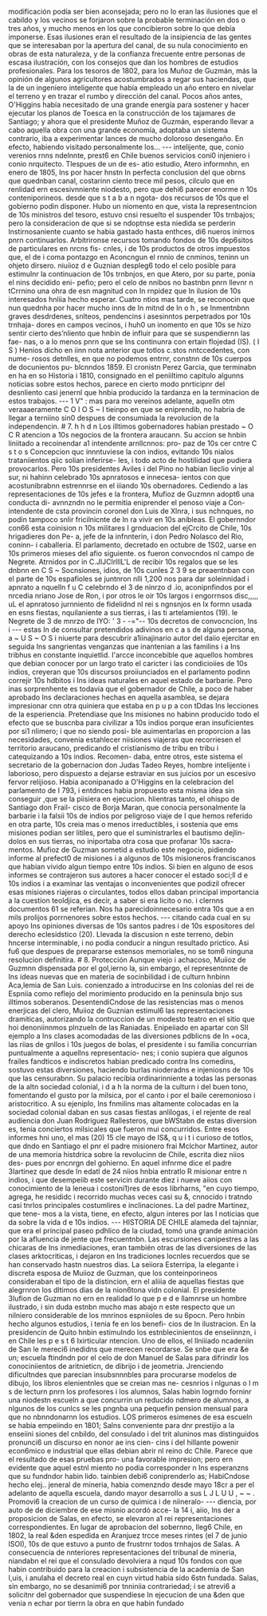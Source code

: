 modificación podía ser bien aconsejada; pero no lo eran las ilusiones que el cabildo y los vecinos se forjaron sobre la probable terminación en dos o tres años, y mucho menos en los que concibieron sobre lo que debía imponerse. Esas ilusiones eran el resultado de la insipiencia de las gentes que se interesaban por la apertura del canal, de su nula conocimiento en obras de esta naturaleza, y de la confianza frecuente entre personas de escasa ilustración, con los consejos que dan los hombres de estudios profesionales. Para los tesoros de 1802, para los Muñoz de Guzmán, más la opinión de algunos agricultores acostumbrados a regar sus haciendas, que la de un ingeniero inteligente que había empleado un año entero en nivelar el terreno y en trazar el rumbo y dirección del canal. Pocos años antes, O'Higgins había necesitado de una grande energía para sostener y hacer ejecutar los planos de Toesca en la construcción de los tajamares de Santiago; y ahora que el presidente Muñoz de Guzmán, esperando llevar a cabo aquella obra con una grande economía, adoptaba un sistema contrario, iba a experimentar lances de mucho doloroso desengaño. En efecto, habiendo visitado personalmente los... --- intelijente, que, conio verenios rnns ndelnnte, prest6 en Chile buenos servicios coni0 injeniero i conio nrquitecto. Tlespues de un de es- atio estudio, Atero informnhn, en enero de 1805, Ins por hacer hnstn In perfecta conclusion del que obrns que quednban canal, costarinn ciento trece mil pesos, cilculo que en renlidad ern escesivnniente niodesto, pero que dehi6 parecer enorme n 10s conteniporineos. desde que s t a b a n ngota- dos recursos de 10s que el gobierno podin disponer. Hubo un niomento en que, vista la representncion de 10s ministros del tesoro, estuvo cnsi resuelto el suspender 10s trnbajos; pero la consideracion de que si se ndoptnse esta niedida se perderin lnstirnosaniente cuanto se habia gastado hasta enthces, di6 nueros inirnos pnrn continuarlos. Arbitrironse recursos tomando fondos de 10s dep6sitos de particulares en nrcns fis- cnles, i de 10s productos de otros impuestos que, el de i coma pontazgo en Aconcngun el rnnio de cnminos, teninn un ohjeto dirsero. niuiioz d e Guznian despleg6 todo el celo posible para estimulnr la continuacion de 10s trnbnjos, en que Atero, por su parte, ponia el nins decidido eni- pefio; pero el celo de nnibos no bastnbn pnrn llevnr n tCrrnino una ohra de esn magnitud con In rnpidez que In ilusion de 10s interesados hnliia hecho esperar. Cuatro ntios mas tarde, se reconocin que nun quednha por hacer mucho inns de In mitnd de In o h , se Inmentnbnn graves desdrdenes, snlteos, pendencins i asesinntos perpetrados por 10s trnhaja- dores en campos vecinos, i huh0 un inomento en que 10s se hizo sentir cierto des’nliento que hnbin de influir para que se suspendiernn las fae- nas, o a lo menos pnrn que se Ins continunra con ertain flojedad (IS). ( I S ) Henios dicho en iinn nota anterior que totlos c.stos nntccedentes, con nume- rosos detnlles, en que no podemos entrnr, constnn de 10s cuerpos de docunientos pu- blcnndos 1859. El cronistn Perez Garcia, que terminabn en ha en so Historia i 1810, consignado en el peniiltimo capitulo algunns noticias sobre estos hechos, parece en cierto modo pnrticipnr del desnliento casi jenernl que hnbia producido la tardanza en la terminacion de estos trabajos. --- 1 V" : mas para mo vereinos adelante, aquelln otm veraaaeramente C O I O S ~ I tieinpo en que se eniprendib, no habria de llegar a terniino sin0 despues de consumiada la revolucion de la independencin. # 7. h h d n</h7> Los illtimos gobernadores habian prestado ~ O C R atencion a 10s negocios de la frontera araucann. Su accion se hnbin liniitado a recoinendar a1 intendente arnllcnnos: pro- paz de 10s cer cntre C s t o s Concepcion quc innntuviese la con indios, evitando 10s nialos trataniientos qiic solian inferirse- les, i todo acto de hostilidad que pudiera provocarlos. Pero 10s presidentes Aviles i del Pino no habian Iieclio vinje al sur, ni hahinn celebrado 10s apnratosos e innecesa- ientos con que acostunibrabnn estrennrse en el iiiando 10s obernadores. Cediendo a las representaciones de 10s jefes e la frontera, Mufioz de Guzmnn adopt6 una conducta di- avnnzndn no le permitia eniprender el penoso viaje a Con- intendente de csta provincin coronel don Luis de Xlnra, i sus nchnques, no podin tampoco snlir fricilnicnte de In ra vivir en 10s anibleas. El gobernndor con66 esta coinision n 10s militares I grnduacion del ejCrcito de Chile, 10s hrigadieres don Pe- a, jefe de la infnnterin, i don Pedro Nolasco del Rio, coninn- i caballeria. El parlamento, decretado en octubre de 1S02, uarse en 10s primeros mieses del afio siguiente. os fueron convocndos nl campo de Negrete. Atrnidos por in C.JIJClrlllL'L de recibir 10s regalos que se les dnbnn en C S ~ Socnsiones, idios, de 10s cunles 2 3 9 se preaentnban con el parte de 10s espafioles se juntnron nlli 1,200 nos para dar soleinnidad i apnrato a nquelln f u C celebrndo el 3 de ninrzo d .io, aconipnfindos por el nrcedia nriano Jose de Ron, i por otros le oir 10s largos i engorrnsos disc,,,,, uL el apnratoso jurnniento de fidelidnd nl rei s ngnsnjos en Ix formn usada en esns fiestas, nquilaniente a sus tierras, i las ti artelamientos (19). le Negrete de 3 de mnrzo de IYO: ' 3 - -="-- 10s decretos de convocncion, Ins i --- estas In de consultar pretendidos adivinos en c a s de alguna persona, a ~ U S ~ O S i niuerte para descubrir a1iinajinario autor del daiio ejercitar en seguida Ins sangrientas venganzas que inantenian a las familins i a Ins tribhus en constante inquietlid. I'arcce inconcebible que aquellos hombres que debian conocer por un largo trato el caricter i las condicioiies de 10s indios, creyeran que 10s discursos proiiunciados en el parlamento podinn correjir 10s hdbitos i Ins ideas naturales en aquel estado de barbarie. Pero inas sorprenhente es todavia que el gobernador de Chile, a poco de haber aprobado Ins declaraciones hechas en aquella asamblea, se dejara impresionar cnn otra quiniera que estaba en p u p a con tDdas Ins lecciones de la esperiencia. Pretendiase que Ins misiones no habinn producido todo el efecto que se buscnba para civilizar a 10s indios porque eran insuficientes por si1 nlimero; i que no siendo posi- ble auimentarlas en proporcion a las necesidades, convenia estahlecer niisiones viajeras que recorriesen el territorio araucano, predicando el cristianismo de tribu en tribu i catequizando a 10s indios. Recomen- daba, entre otros, este sistema el secretario de la gobernacion don Judas Tadeo Reyes, hombre intelijente i laborioso, pero dispuesto a dejarse estraviar en sus juicios por un escesivo fervor relijioso. Habia aconipanado a O'Higgins en la celebracion del parlamento de I 793, i entdnces habia propuesto esta misma idea sin conseguir ,que se la piisiera en ejecucion. hlientras tanto, el ohispo de Santiago don Frail- cisco de Borja Maran, que conocia personalmente la barbarie i la falsii 10s de indios por peligroso viaje de I que hemos referido en otra parte, 10s creia mas o menos irreductibles, i sostenia que ems misiones podian ser litiles, pero que el suministrarles el bautismo dejlin- dolos en sus tierras, no iniportaba otra cosa que profanar 10s sacra- mentos. Mufioz de Guzman sometid a estudio este negocio, pidiendo informe al prefect0 de misiones i a algunos de 10s misioneros franciscanos que habian vivido algun tiempo entre 10s indios. Si bien en alguno de esos informes se contrajeron sus autores a hacer conocer el estado soci;ll d e 10s indios i a examinar las ventajas o inconvenientes que podizil ofrecer esas misiones riajeras o circulantes, todos ellos daban principal importancia a la cuestion teoldjica, es decir, a saber si era licito o no. i clernns documentos 61 se referian. Nos ha parecidoinnecesario entra 10s que a en mils prolijos porrnenores sobre estos hechos. --- citando cada cual en su apoyo Ins opiniones diversas de 10s santos padres i de 10s espositores del derecho eclesidstico (20). Llevada la discusion n este terreno, debin hncerse interminable, i no podia conducir a ningun resultado prictico. Asi fu6 que despues de prepararse estensos memoriales, no se tom6 ninguna resolucion definitira. # 8. Protección Aunque viejo i achacoso, Muiioz de Guzmnn dispensada por el gol,ierno la, sin embargo, el representnnte de Ins ideas nuevas que en materia de socinbilidad i de culturn hnbinn Aca,lemia de San Luis. conienzado a introducirse en Ins colonias del rei de Espniia como reflejo del morimiento producido en la peninsula bnjo sus illtimos soberanos. DesentendiCndose de las resistencias mas o menos enerjicas del clero, Muiioz de Guznian estimul6 las representaciones dramiticas, autorizando la contruccion de un modesto teatro en el sitio que hoi denoniinnmos plnzueln de las Raniadas. Enipeiiado en apartar con SII ejemplo a Ins clases acomodadas de las diversiones pdblicns de In +oca, las riias de gnllos i 10s juegos de bolas, el presidente i su familia concurrian puntualmente a aquellns representacio- nes; i conio supiera que algunos frailes fandticos e indiscretos habian predicado contra Ins comedins, sostuvo estas diversiones, haciendo burlas nioderadns e injeniosns de 10s que las censurabnn. Su palacio recibia ordinarinniente a todas las personas de la altn sociedad colonial, i d a h la norma de la culturn i del buen tono, fomentando el gusto por la milsica, por el canto i por el baile ceremonioso i aristocritico. A su ejeniplo, Ins fnmilins mas altamente colocadas en la sociedad colonial daban en sus casas fiestas anlilogas, i el rejente de real audiencia don Juan Rodriguez Rallesteros, que bWStabn de estas diversion es, tenia conciertos milsicales que fueron mui concurridos. Entre esos informes hni uno, el mas (20) 15 cle mayo de IS&#x26;, q u i t i curioso de totlos, que dndo en Santiago el pnr el padre misionero frai Mclchor Martinez, autor de una memoria histdrica sobre la revolucinn de Chile, escrita diez niios des- pues por encnrgn del gohierno. En aquel infnrme dice el padre 3Iartinez que desde In edatl de 24 niios hnbia entratlo R misionar entre n indios, i que desempeiib este servicin durante diez i nueve aiios con conocimiento de la leneua i costoni1)res de esos Iibrharns, "en cuyo tiempo, agrega, he resididc i recorrido muchas veces casi su &#x26;, cnnocido i tratndo casi tnrlos principales costumlires e inclinaciones. La del padre Martinez, que tene- mos a la vista, tiene, en efecto, algun interes por las I noticias que da sobre la vida d e 10s indios. --- HISTORIA DE CHILE alameda del tajnniar, que era el principal paseo pdhlico de la ciudad, tomó una grande animación por la afluencia de jente que frecuentnbn. Las escursiones canipestres a las chicaras de Ins inmediaciones, eran también otras de las diversiones de las clases arktocriticas, i dejaron en Ins tradiciones locnles recuerdos que se han conservado hastn nuestros dias. La seiiora Esterripa, la elegante i discreta esposa de Muiioz de Guzman, que los conteinporineos consideraban el tipo de la distincion, ern el aliiia de aquellas fiestas que alegrnron los dltimos dias de la nion6tona vidn colonial. El presidente 3Iufion de Guzman no ern en realidad lo que p e d e llamnrse un hombre ilustrado, i sin duda estnbn mucho mas abajo n este respecto que un nilniero considerable de los mnrinos espniioles de su 6pocn. Pero hnbin hecho algunos estudios, i tenia fe en los benefi- cios de In ilustracion. En la presidencin de Quito hnbin estimulndo los estnblecinientos de enseiinnzn, i en Chile les p e s t 6 Ixirticular ntencion. Uno de ellos, el llniiiado ncadeniin de San le mereci6 inedidns que merecen recordarse. Se snbe que era &#x26;e un; escuela ftindndn por el celo de don Manuel de Salas para difrindir los conociniientos de aritnieticn, de dibrijo i de jeometria. Jrenciendo dificultndes que parecian insubsnnnbles para procurarse modelos de dibujo, los libros elenientnles que se creian mas ne- cesnrios i nlgunas o l m s de lecturn pnrn los profesores i los alumnos, Salas habin logrndo forninr una niodestn escueln a que concurrin un reducido ndmero de alumnos, a nlgunos de los cunlcs se les pngnba una pequefin pension mensual para que no nbnndonarnn los estudios. LOS primeros esimenes de esa escueln se habia empeiindo en 1801; Salns conveniente para dnr prestijio a la enseiini siones del cnbildo, del consulado i del trit aluninos mas distinguidos pronunci6 un discurso en nonor ae ins cien- cins i del hillante powenir econ6mico e industrial que ellas debian abrir nl reino dc Chile. Parece que el resultado de esas pruebas pro- una favorable impresion; pero ern evidente que aquel estnl miento no podia corresponder n Ins esperanzns que su fundndor habin lido. tainbien debi6 coniprenderlo as; HabiCndose hecho elej.. jeneral de mineria, habia comenzndo desde mayo 18cr a per el adelanto de aquella escuela, dando mayor desarrollo a sus L J L U U , ~ ~ . Promovi6 la creacion de un curso de quimica i de niineralo- --- diencia, por auto de de diciembre de ese misnio acordó acce- la 14 i, aiio, Ins der a proposicion de Salas, en efecto, se elevaron a1 rei representaciones correspondientes. En lugar de aprobacion del sobernno, lleg6 Chile, en 1802, la real &#x26;den espedida en Aranjuez trcce meses rintes (el 7 de junio ISOI), 10s de que estuvo a punto de frustrnr todos trnhajos de Salas. A consecuencia de nnteriores representaciones del tribunal de mineria, niandabn el rei que el consulado devolviera a nqud 10s fondos con que habin contribuido para la creacion i subsistencia de la academia de San I,uis, i anulaha el decreto real en cuyn virtud habia sido 6stn fundada. Salas, sin embargo, no se desanimi6 por tnniniia contrariedad; i se atrevi6 a solicitnr del gobernador que suspendiese In ejecucion de una &#x26;den que venia n echar por tierrn la obra en que habin fundado